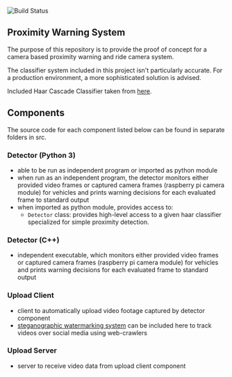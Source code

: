 ![Build Status](https://github.com/hrichharms/theia/actions/workflows/integrate.yml/badge.svg)


## Proximity Warning System

The purpose of this repository is to provide the proof of concept for a camera based proximity warning and ride camera system.

The classifier system included in this project isn't particularly accurate. For a production environment, a more sophisticated solution is advised.

Included Haar Cascade Classifier taken from [here](https://github.com/AdityaPai2398/Vehicle-And-Pedestrian-Detection-Using-Haar-Cascades).

## Components

The source code for each component listed below can be found in separate folders in src.

### Detector (Python 3)
- able to be run as independent program or imported as python module
- when run as an independent program, the detector monitors either provided video frames or captured camera frames (raspberry pi camera module) for vehicles and prints warning decisions for each evaluated frame to standard output
- when imported as python module, provides access to:
    - `Detector` class: provides high-level access to a given haar classifier specialized for simple proximity detection.

### Detector (C++)
- independent executable, which monitors either provided video frames or captured camera frames (raspberry pi camera module) for vehicles and prints warning decisions for each evaluated frame to standard output

### Upload Client
- client to automatically upload video footage captured by detector component
- [steganographic watermarking system](https://github.com/hrichharms/video_frame_stego) can be included here to track videos over social media using web-crawlers

### Upload Server
- server to receive video data from upload client component
